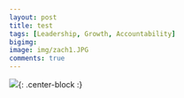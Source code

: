 ```yaml
---
layout: post
title: test
tags: [Leadership, Growth, Accountability]
bigimg: 
image: img/zach1.JPG
comments: true
---
```


![](https://media.giphy.com/media/SrgzeJQVnBYyI/source.gif){: .center-block :}
